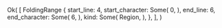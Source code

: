 Ok(
    [
        FoldingRange {
            start_line: 4,
            start_character: Some(
                0,
            ),
            end_line: 6,
            end_character: Some(
                6,
            ),
            kind: Some(
                Region,
            ),
        },
    ],
)